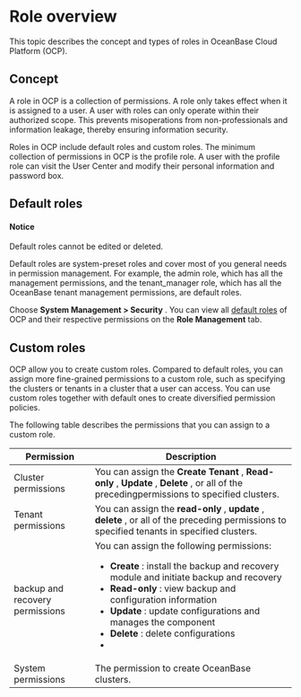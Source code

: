Role overview 
==================================

This topic describes the concept and types of roles in OceanBase Cloud Platform (OCP). 

Concept 
----------------------------

A role in OCP is a collection of permissions. A role only takes effect when it is assigned to a user. A user with roles can only operate within their authorized scope. This prevents misoperations from non-professionals and information leakage, thereby ensuring information security. 

Roles in OCP include default roles and custom roles. The minimum collection of permissions in OCP is the profile role. A user with the profile role can visit the User Center and modify their personal information and password box.

**Default roles** 
--------------------------------------

  <main id="notice" type='notice'>
    <h4>Notice</h4>
    <p>Default roles cannot be edited or deleted.</p>
  </main>

Default roles are system-preset roles and cover most of you general needs in permission management. For example, the admin role, which has all the management permissions, and the tenant_manager role, which has all the OceanBase tenant management permissions, are default roles. 

Choose **System Management \> Security** . You can view all [default roles](../12.appendix/18.ocp-default-roles.md) of OCP and their respective permissions on the **Role Management** tab. 

**Custom roles** 
-------------------------------------

OCP allow you to create custom roles. Compared to default roles, you can assign more fine-grained permissions to a custom role, such as specifying the clusters or tenants in a cluster that a user can access. You can use custom roles together with default ones to create diversified permission policies. 

The following table describes the permissions that you can assign to a custom role. 


|                 **Permission**                  |                                                                                                                                                                                                                                    **Description**                                                                                                                                                                                                                                     |
|-------------------------------------------------|----------------------------------------------------------------------------------------------------------------------------------------------------------------------------------------------------------------------------------------------------------------------------------------------------------------------------------------------------------------------------------------------------------------------------------------------------------------------------------------|
| Cluster permissions                             | You can assign the **Create Tenant** , **Read-only** , **Update** , **Delete** , or all of the precedingpermissions to specified clusters.                                                                                                                                                                                                                                                                                                                                             |
| Tenant permissions                              | You can assign the **read-only** , **update** , **delete** , or all of the preceding permissions to specified tenants in specified clusters.                                                                                                                                                                                                                                                                                                                                           |
| backup and recovery permissions | You can assign the following permissions: <ul><li> **Create** : install the backup and recovery module and initiate backup and recovery  </li><li> **Read-only** : view backup and configuration information  </li><li> **Update** : update configurations and manages the component  </li><li> **Delete** : delete configurations <li> </ul>  |
| System permissions                              | The permission to create OceanBase clusters.  |


